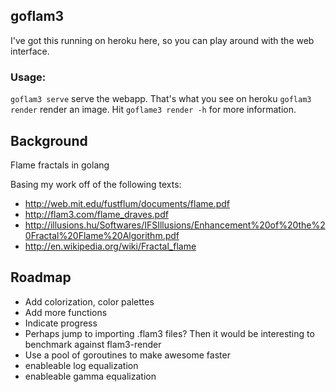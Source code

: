 ## goflam3

I've got this running on heroku here, so you can play around with the web interface.

### Usage:

`goflam3 serve` serve the webapp. That's what you see on heroku
`goflam3 render` render an image. Hit `goflame3 render -h` for more information.

## Background

Flame fractals in golang

Basing my work off of the following texts:

- http://web.mit.edu/fustflum/documents/flame.pdf
- http://flam3.com/flame_draves.pdf
- http://illusions.hu/Softwares/IFSIllusions/Enhancement%20of%20the%20Fractal%20Flame%20Algorithm.pdf
- http://en.wikipedia.org/wiki/Fractal_flame

## Roadmap

- Add colorization, color palettes
- Add more functions
- Indicate progress
- Perhaps jump to importing .flam3 files? Then it would be interesting to benchmark against flam3-render
- Use a pool of goroutines to make awesome faster
- enableable log equalization
- enableable gamma equalization
